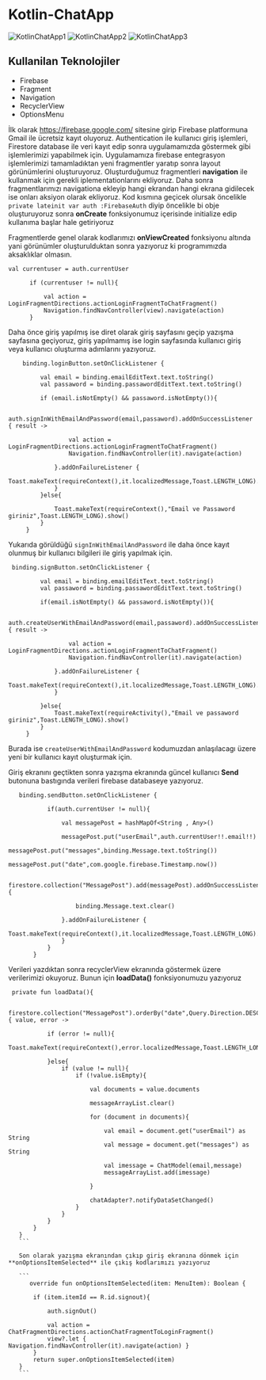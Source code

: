 # Kotlin-ChatApp

![KotlinChatApp1](https://user-images.githubusercontent.com/88456285/203167104-8fe9b614-bafb-4f35-ad5c-a52b446f742d.jpg)
![KotlinChatApp2](https://user-images.githubusercontent.com/88456285/203167263-02fc43d6-7177-4d46-aacd-3e1069781f17.jpg)
![KotlinChatApp3](https://user-images.githubusercontent.com/88456285/203167343-51eaaf00-a7b5-4385-b0b1-8de21ae6a1fb.jpg)

## Kullanilan Teknolojiler

- Firebase
- Fragment
- Navigation
- RecyclerView
- OptionsMenu


 İlk olarak https://firebase.google.com/ sitesine girip Firebase platformuna Gmail ile ücretsiz kayıt oluyoruz.
 Authentication ile kullanıcı giriş işlemleri, Firestore database ile veri kayıt edip sonra uygulamamızda göstermek gibi işlemlerimizi yapabilmek için.
 Uygulamamıza firebase entegrasyon işlemlerimizi tamamladıktan yeni fragmentler yaratıp sonra layout görünümlerini oluşturuyoruz.
 Oluşturduğumuz fragmentleri **navigation** ile kullanmak için gerekli iplementationlarını ekliyoruz.
 Daha sonra fragmentlarımızı navigationa ekleyip hangi ekrandan hangi ekrana gidilecek ise onları aksiyon olarak ekliyoruz.
 Kod kısmına geçicek olursak öncelikle   ``` private lateinit var auth :FirebaseAuth ``` diyip öncelikle bi obje oluşturuyoruz sonra **onCreate** fonksiyonumuz içerisinde initialize edip kullanıma başlar hale getiriyoruz
 
 Fragmentlerde genel olarak kodlarımızı **onViewCreated** fonksiyonu altında yani görünümler oluşturulduktan sonra yazıyoruz ki programımızda aksaklıklar olmasın.
 
  ```
  val currentuser = auth.currentUser

        if (currentuser != null){

            val action = LoginFragmentDirections.actionLoginFragmentToChatFragment()
            Navigation.findNavController(view).navigate(action)
        }
   ```
   Daha önce giriş yapılmış ise diret olarak giriş sayfasını geçip yazışma sayfasına geçiyoruz, giriş yapılmamış ise login sayfasında kullanıcı giriş veya kullanıcı oluşturma adımlarını yazıyoruz.
   
   ```
       binding.loginButton.setOnClickListener {

            val email = binding.emailEditText.text.toString()
            val passaword = binding.passawordEditText.text.toString()

            if (email.isNotEmpty() && passaword.isNotEmpty()){

                auth.signInWithEmailAndPassword(email,passaword).addOnSuccessListener { result ->

                    val action = LoginFragmentDirections.actionLoginFragmentToChatFragment()
                    Navigation.findNavController(it).navigate(action)

                }.addOnFailureListener {
                    Toast.makeText(requireContext(),it.localizedMessage,Toast.LENGTH_LONG).show()
                }
            }else{

                Toast.makeText(requireContext(),"Email ve Passaword giriniz",Toast.LENGTH_LONG).show()
            }
        }
   ```
   
   Yukarıda görüldüğü ``` signInWithEmailAndPassword ``` ile daha önce kayıt olunmuş bir kullanıcı bilgileri ile giriş yapılmak için.
   
   ```
    binding.signButton.setOnClickListener {

            val email = binding.emailEditText.text.toString()
            val passaword = binding.passawordEditText.text.toString()

            if(email.isNotEmpty() && passaword.isNotEmpty()){

                auth.createUserWithEmailAndPassword(email,passaword).addOnSuccessListener { result ->

                    val action = LoginFragmentDirections.actionLoginFragmentToChatFragment()
                    Navigation.findNavController(it).navigate(action)

                }.addOnFailureListener {
                    Toast.makeText(requireContext(),it.localizedMessage,Toast.LENGTH_LONG).show()
                }

            }else{
                Toast.makeText(requireActivity(),"Email ve passaword giriniz",Toast.LENGTH_LONG).show()
            }
        }
   ```
   Burada ise ``` createUserWithEmailAndPassword ``` kodumuzdan anlaşılacagı üzere yeni bir kullanıcı kayıt oluşturmak için.
   
Giriş ekranını geçtikten sonra yazışma ekranında güncel kullanıcı **Send** butonuna bastıgında verileri firebase databaseye yazıyoruz.

 ```
    binding.sendButton.setOnClickListener {

            if(auth.currentUser != null){

                val messagePost = hashMapOf<String , Any>()

                messagePost.put("userEmail",auth.currentUser!!.email!!)
                messagePost.put("messages",binding.Message.text.toString())
                messagePost.put("date",com.google.firebase.Timestamp.now())

                firestore.collection("MessagePost").add(messagePost).addOnSuccessListener {

                    binding.Message.text.clear()

                }.addOnFailureListener {
                    Toast.makeText(requireContext(),it.localizedMessage,Toast.LENGTH_LONG).show()
                }
            }
        }
 ```
 
 Verileri yazdıktan sonra recyclerView ekranında göstermek üzere verilerimizi okuyoruz.
 Bunun için **loadData()** fonksiyonumuzu yazıyoruz
 ```
  private fun loadData(){

        firestore.collection("MessagePost").orderBy("date",Query.Direction.DESCENDING).addSnapshotListener { value, error ->

            if (error != null){
                Toast.makeText(requireContext(),error.localizedMessage,Toast.LENGTH_LONG).show()

            }else{
                if (value != null){
                    if (!value.isEmpty){

                        val documents = value.documents

                        messageArrayList.clear()

                        for (document in documents){

                            val email = document.get("userEmail") as String
                            val message = document.get("messages") as String

                            val imessage = ChatModel(email,message)
                            messageArrayList.add(imessage)

                        }

                        chatAdapter?.notifyDataSetChanged()
                    }
                }
            }
        }
    }
    ```
    
    Son olarak yazışma ekranından çıkıp giriş ekranına dönmek için **onOptionsItemSelected** ile çıkış kodlarımızı yazıyoruz
    
    ```
       override fun onOptionsItemSelected(item: MenuItem): Boolean {

        if (item.itemId == R.id.signout){

            auth.signOut()

            val action = ChatFragmentDirections.actionChatFragmentToLoginFragment()
            view?.let { Navigation.findNavController(it).navigate(action) }
        }
        return super.onOptionsItemSelected(item)
    }
    ```
    
    



 
 


